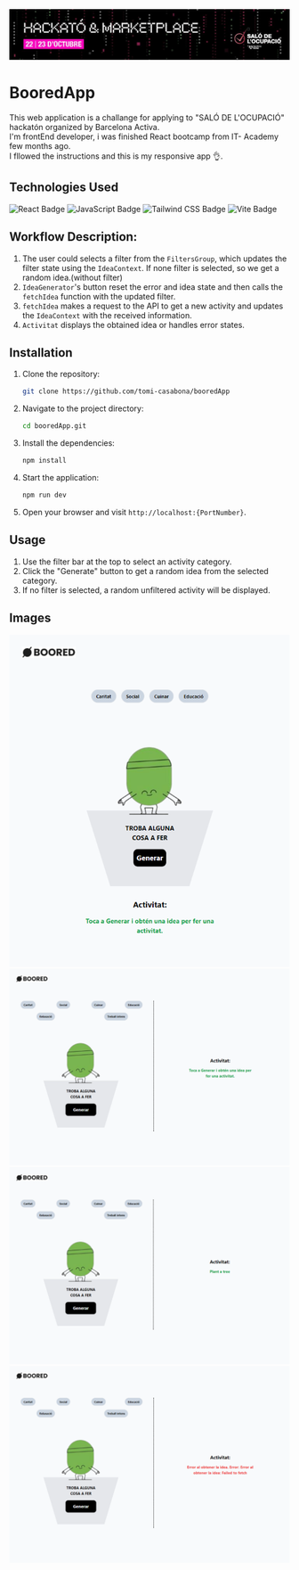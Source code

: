 <div align="center"><img src="./src/assets/images/banner hackaton.jpg" alt="Banner hackaton"></div>

# BooredApp

This web application is a challange for applying to "SALÓ DE L'OCUPACIÓ" hackatón organized by Barcelona Activa.  
I'm frontEnd developer, i was finished React bootcamp from IT- Academy few months ago.  
 I fllowed the instructions and this is my responsive app 👌.

## Technologies Used

<img src="https://img.shields.io/badge/React-61DAFB?logo=react&logoColor=000&style=flat" alt="React Badge"> <img src="https://img.shields.io/badge/JavaScript-F7DF1E?logo=javascript&logoColor=000&style=flat" alt="JavaScript Badge">
<img src="https://img.shields.io/badge/Tailwind%20CSS-06B6D4?logo=tailwindcss&logoColor=fff&style=flat" alt="Tailwind CSS Badge">
<img src="https://img.shields.io/badge/Vite-646CFF?logo=vite&logoColor=fff&style=flat" alt="Vite Badge">

## Workflow Description:

1. The user could selects a filter from the `FiltersGroup`, which updates the filter state using the `IdeaContext`. If none filter is selected, so we get a random idea.(without filter)
2. `IdeaGenerator`'s button reset the error and idea state and then calls the `fetchIdea` function with the updated filter.
3. `fetchIdea` makes a request to the API to get a new activity and updates the `IdeaContext` with the received information.
4. `Activitat` displays the obtained idea or handles error states.

## Installation

1. Clone the repository:

   ```bash
   git clone https://github.com/tomi-casabona/booredApp
   ```

2. Navigate to the project directory:

   ```bash
   cd booredApp.git
   ```

3. Install the dependencies:

   ```bash
   npm install
   ```

4. Start the application:

   ```bash
   npm run dev
   ```

5. Open your browser and visit `http://localhost:{PortNumber}`.

## Usage

1. Use the filter bar at the top to select an activity category.
2. Click the "Generate" button to get a random idea from the selected category.
3. If no filter is selected, a random unfiltered activity will be displayed.

## Images

<div align="center"><img src="./src/assets/images/demo-1.png" alt="app demo"></div>
<div align="center"><img src="./src/assets/images/demo-2.png" alt="app demo"></div>
<div align="center"><img src="./src/assets/images/demo-3.png" alt="app demo"></div>
<div align="center"><img src="./src/assets/images/demo-4.png" alt="app demo"></div>
